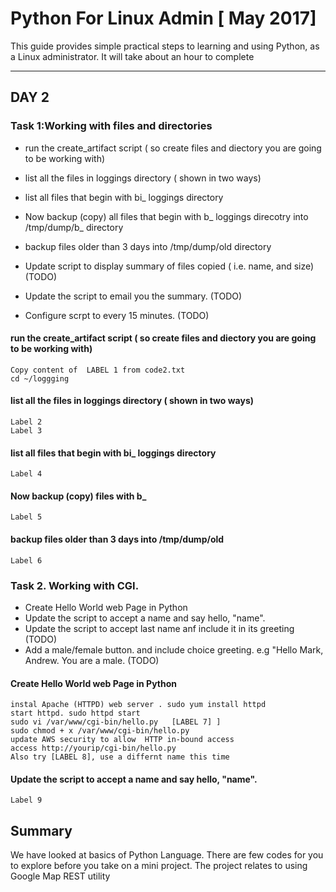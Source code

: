 #  Python For Linux Admin [ May 2017]

This guide provides simple practical steps to learning and using Python, as a Linux administrator. It will take about an hour to complete

---

##  DAY 2



###  Task 1:Working with files and directories

- run the create_artifact script ( so create files and diectory you are going to be working with)
- list all the files in loggings directory ( shown in two ways)
- list all files that begin with bi_ loggings directory
- Now backup (copy) all files that begin with b_ loggings direcotry into /tmp/dump/b_ directory
- backup files older than 3  days into /tmp/dump/old directory 


- Update script to display summary of files copied ( i.e. name,  and size) (TODO)
- Update the script to email  you the summary.    (TODO)
- Configure scrpt to every 15 minutes.   (TODO)

#### run the create_artifact script ( so create files and diectory you are going to be working with)

    Copy content of  LABEL 1 from code2.txt
    cd ~/loggging

#### list all the files in loggings directory ( shown in two ways)

    Label 2
    Label 3

#### list all files that begin with bi_ loggings directory

    Label 4

#### Now backup (copy) files with b_

    Label 5

#### backup files older than 3  days into /tmp/dump/old 

    Label 6



### Task 2. Working with CGI.

- Create Hello World web Page in Python
- Update the script to accept a name  and say hello, "name".
- Update the script to accept last name anf include it in its greeting (TODO)
- Add a male/female button. and include choice greeting. e.g "Hello Mark, Andrew. You are a male. (TODO)
   


#### Create Hello World web Page in Python

    instal Apache (HTTPD) web server . sudo yum install httpd
    start httpd. sudo httpd start
    sudo vi /var/www/cgi-bin/hello.py   [LABEL 7] ]
    sudo chmod + x /var/www/cgi-bin/hello.py
    update AWS security to allow  HTTP in-bound access
    access http://yourip/cgi-bin/hello.py
    Also try [LABEL 8], use a differnt name this time

#### Update the script to accept a name  and say hello, "name".

    Label 9







## Summary

We have looked at basics of Python Language. There are few codes for you to explore before you take on a mini project. The project relates to using Google Map REST utility





